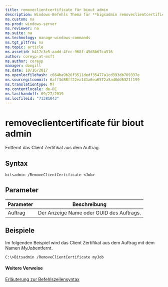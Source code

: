 ```yaml
---
title: removeclientcertificate für biout admin
description: Windows-Befehls Thema für **bigsadmin removeclientcertificate** -entfernt das Client Zertifikat aus dem Auftrag.
ms.custom: na
ms.prod: windows-server
ms.reviewer: na
ms.suite: na
ms.technology: manage-windows-commands
ms.tgt_pltfrm: na
ms.topic: article
ms.assetid: b417c3e5-aadd-4fcc-968f-45d8b67ca516
author: coreyp-at-msft
ms.author: coreyp
manager: dongill
ms.date: 10/16/2017
ms.openlocfilehash: c664ba9b26f3511dedf35477a1cd393db709337e
ms.sourcegitcommit: 6aff3d88ff22ea141a6ea6572a5ad8dd6321f199
ms.translationtype: MT
ms.contentlocale: de-DE
ms.lasthandoff: 09/27/2019
ms.locfileid: "71381043"
---
```

# <a name="bitsadmin-removeclientcertificate"></a>removeclientcertificate für biout admin



Entfernt das Client Zertifikat aus dem Auftrag.

## <a name="syntax"></a>Syntax

```
bitsadmin /RemoveClientCertificate <Job> 
```

## <a name="parameters"></a>Parameter

|Parameter|Beschreibung|
|---------|-----------|
|Auftrag|Der Anzeige Name oder GUID des Auftrags.|

## <a name="BKMK_examples"></a>Beispiele

Im folgenden Beispiel wird das Client Zertifikat aus dem Auftrag mit dem Namen *MyJob*entfernt.
```
C:\>Bitsadmin /RemoveClientCertificate myJob 
```

#### <a name="additional-references"></a>Weitere Verweise

[Erläuterung zur Befehlszeilensyntax](command-line-syntax-key.md)